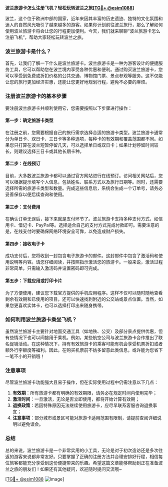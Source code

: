 **波兰旅游卡怎么注册飞机？轻松玩转波兰之旅[[TG💪+ @esim1088](https://t.me/s/esim1088)]**

波兰，这个位于欧洲中部的国家，近年来因其丰富的历史遗迹、独特的文化氛围和迷人的自然风光吸引了越来越多的游客。如果你计划前往波兰旅行，那么了解如何使用波兰旅游卡将会让您的行程更加便利。今天，我们就来聊聊“波兰旅游卡怎么注册飞机”，帮助大家轻松玩转波兰之旅。

### 波兰旅游卡是什么？

首先，让我们了解一下什么是波兰旅游卡。波兰旅游卡是一种为游客设计的便捷服务工具，它可以帮助您在波兰境内享受各种优惠和便利。通过购买波兰旅游卡，您可以享受到免费或折扣价格的公共交通、博物馆门票、景点参观等服务。这不仅能让您的旅行更加经济实惠，还能让您更好地规划行程，避免不必要的麻烦。

### 注册波兰旅游卡的基本步骤

要注册波兰旅游卡并顺利使用它，您需要按照以下步骤进行操作：

#### 第一步：确定旅游卡类型

在注册之前，您需要根据自己的旅行需求选择合适的旅游卡类型。波兰旅游卡通常分为单日卡、双日卡、三日卡等多种选项，每种卡的有效期和覆盖范围都不同。如果您只打算在波兰短暂停留几天，可以选择单日或双日卡；如果计划停留时间较长，则建议选择三日卡或其他长期卡种。

#### 第二步：在线预订

目前，大多数波兰旅游卡都可以通过官方网站进行在线预订。访问相关网站后，您可以根据提示填写个人信息，包括姓名、联系方式以及旅行日期等。同时，还需要选择所需的旅游卡类型和数量。完成这些信息后，系统会生成一个订单号，请务必妥善保存以便后续查询和使用。

#### 第三步：支付费用

在确认订单无误后，接下来就是支付环节了。波兰旅游卡支持多种支付方式，如信用卡、借记卡、PayPal等。选择适合自己的支付方式完成付款即可。需要注意的是，在线支付时要确保网络环境安全可靠，以免造成财产损失。

#### 第四步：接收电子卡

成功支付后，您将收到一封包含电子旅游卡的邮件。这封邮件中包含了激活码和使用说明等内容。请您仔细阅读，并按照指示激活您的旅游卡。一般来说，激活过程非常简单，只需输入激活码并设置密码即可完成。

#### 第五步：下载应用或打印卡片

为了方便使用，建议您下载官方提供的手机应用程序。这样不仅可以随时随地查看剩余有效期和已使用的项目，还可以快速找到附近的公交站或景点位置。当然，如果您更喜欢实体卡，也可以选择打印出来随身携带。

### 如何利用波兰旅游卡乘坐飞机？

虽然波兰旅游卡主要针对地面交通工具（如地铁、公交）及部分景点提供优惠，但有些情况下也可以间接用于乘机。例如，某些航空公司与波兰旅游卡合作推出了联名促销活动。在这种情况下，持有有效旅游卡的乘客可能有机会享受机票折扣或者额外行李额度等福利。因此，在购买机票前不妨多留意此类信息，或许能为您省下一笔不小的开销哦！

### 注意事项

尽管波兰旅游卡功能强大且易于操作，但在实际使用过程中仍需注意以下几点：

1. **有效期**：所有旅游卡都有明确的有效期限，请务必在规定时间内使用完毕；
2. **激活时间**：一旦激活，无论是否立即使用，都将开始计算有效期；
3. **退换政策**：若因特殊原因无法继续使用旅游卡，应尽早联系客服咨询退换事宜；
4. **注意事项**：部分城市或景区可能对旅游卡适用范围有限制，请提前查阅详细说明以避免误会。

### 总结

总的来说，波兰旅游卡是一个非常实用的小工具，无论是对于初次造访还是多次往返的游客来说都非常友好。只要掌握了正确的注册方法并合理安排好行程，相信每位旅客都能充分享受到这份便捷带来的乐趣。希望这篇文章能够帮助到正在准备波兰之旅的朋友们！如果还有其他疑问，欢迎随时提问交流哦~

[[TG💪+ @esim1088](https://t.me/s/esim1088) ![Image](https://i.postimg.cc/4NQfJmqS/Snipaste-2025-05-13-00-14-12.png)]